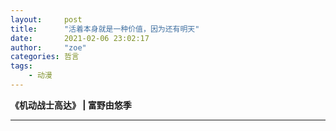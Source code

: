 ```yaml
---
layout:     post
title:      "活着本身就是一种价值，因为还有明天"
date:       2021-02-06 23:02:17
author:     "zoe"
categories: 哲言
tags:
    - 动漫
---
```


**《机动战士高达》 | 富野由悠季**

***
